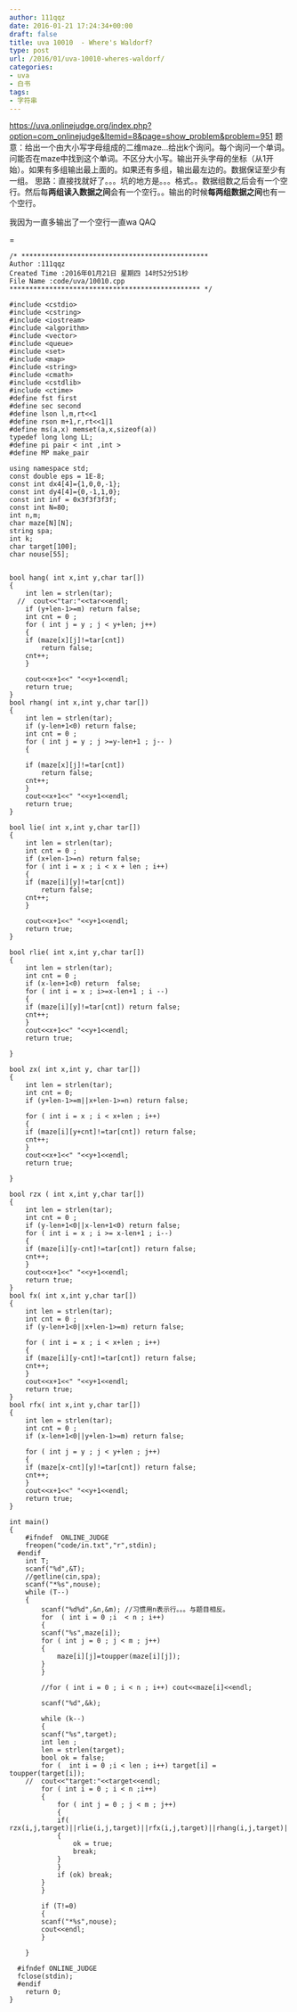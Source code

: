 ```yaml
---
author: 111qqz
date: 2016-01-21 17:24:34+00:00
draft: false
title: uva 10010  - Where's Waldorf?
type: post
url: /2016/01/uva-10010-wheres-waldorf/
categories:
- uva
- 白书
tags:
- 字符串
---
```


https://uva.onlinejudge.org/index.php?option=com_onlinejudge&Itemid=8&page=show_problem&problem=951
题意：给出一个由大小写字母组成的二维maze...给出k个询问。每个询问一个单词。问能否在maze中找到这个单词。不区分大小写。输出开头字母的坐标（从1开始）。如果有多组输出最上面的。如果还有多组，输出最左边的。数据保证至少有一组。
思路：直接找就好了。。。坑的地方是。。。格式。。数据组数之后会有一个空行。然后每**两组读入数据之间**会有一个空行。。输出的时候**每两组数据之间**也有一个空行。

我因为一直多输出了一个空行一直wa QAQ

= 

    
    /* ***********************************************
    Author :111qqz
    Created Time :2016年01月21日 星期四 14时52分51秒
    File Name :code/uva/10010.cpp
    ************************************************ */
    
    #include <cstdio>
    #include <cstring>
    #include <iostream>
    #include <algorithm>
    #include <vector>
    #include <queue>
    #include <set>
    #include <map>
    #include <string>
    #include <cmath>
    #include <cstdlib>
    #include <ctime>
    #define fst first
    #define sec second
    #define lson l,m,rt<<1
    #define rson m+1,r,rt<<1|1
    #define ms(a,x) memset(a,x,sizeof(a))
    typedef long long LL;
    #define pi pair < int ,int >
    #define MP make_pair
    
    using namespace std;
    const double eps = 1E-8;
    const int dx4[4]={1,0,0,-1};
    const int dy4[4]={0,-1,1,0};
    const int inf = 0x3f3f3f3f;
    const int N=80;
    int n,m;
    char maze[N][N];
    string spa;
    int k;
    char target[100];
    char nouse[55];
    
    
    bool hang( int x,int y,char tar[])
    {
        int len = strlen(tar);
      //  cout<<"tar:"<<tar<<endl;
        if (y+len-1>=m) return false;
        int cnt = 0 ;
        for ( int j = y ; j < y+len; j++)
        {
    	if (maze[x][j]!=tar[cnt])
    	    return false;
    	cnt++;
        }
    
        cout<<x+1<<" "<<y+1<<endl;
        return true;
    }
    bool rhang( int x,int y,char tar[])
    {
        int len = strlen(tar);
        if (y-len+1<0) return false;
        int cnt = 0 ;
        for ( int j = y ; j >=y-len+1 ; j-- )
        {
    	
    	if (maze[x][j]!=tar[cnt])
    	    return false;
    	cnt++;
        }
        cout<<x+1<<" "<<y+1<<endl;
        return true;
    }
    
    bool lie( int x,int y,char tar[])
    {
        int len = strlen(tar);
        int cnt = 0 ;
        if (x+len-1>=n) return false;
        for ( int i = x ; i < x + len ; i++)
        {
    	if (maze[i][y]!=tar[cnt])
    	    return false;
    	cnt++;
        }
        
        cout<<x+1<<" "<<y+1<<endl;
        return true;
    }
    
    bool rlie( int x,int y,char tar[])
    {
        int len = strlen(tar);
        int cnt = 0 ;
        if (x-len+1<0) return  false;
        for ( int i = x ; i>=x-len+1 ; i --)
        {
    	if (maze[i][y]!=tar[cnt]) return false;
    	cnt++;
        }
        cout<<x+1<<" "<<y+1<<endl;
        return true;
        
    }
    
    bool zx( int x,int y, char tar[])
    {
        int len = strlen(tar);
        int cnt = 0;
        if (y+len-1>=m||x+len-1>=n) return false;
    
        for ( int i = x ; i < x+len ; i++)
        {
    	if (maze[i][y+cnt]!=tar[cnt]) return false;
    	cnt++;
        }
        cout<<x+1<<" "<<y+1<<endl;
        return true;
    
    }
    
    bool rzx ( int x,int y,char tar[])
    {
        int len = strlen(tar);
        int cnt = 0 ;
        if (y-len+1<0||x-len+1<0) return false;
        for ( int i = x ; i >= x-len+1 ; i--)
        {
    	if (maze[i][y-cnt]!=tar[cnt]) return false;
    	cnt++;
        }
        cout<<x+1<<" "<<y+1<<endl;
        return true;
    }
    bool fx( int x,int y,char tar[])
    {
        int len = strlen(tar);
        int cnt = 0 ; 
        if (y-len+1<0||x+len-1>=m) return false;
    
        for ( int i = x ; i < x+len ; i++)
        {
    	if (maze[i][y-cnt]!=tar[cnt]) return false;
    	cnt++;
        }
        cout<<x+1<<" "<<y+1<<endl;
        return true;
    }
    bool rfx( int x,int y,char tar[])
    {
        int len = strlen(tar);
        int cnt = 0 ;
        if (x-len+1<0||y+len-1>=m) return false;
        
        for ( int j = y ; j < y+len ; j++)
        {
    	if (maze[x-cnt][y]!=tar[cnt]) return false;
    	cnt++;
        }
        cout<<x+1<<" "<<y+1<<endl;
        return true;
    }
    
    int main()
    {
    	#ifndef  ONLINE_JUDGE 
    	freopen("code/in.txt","r",stdin);
      #endif
    	int T;
    	scanf("%d",&T);
    	//getline(cin,spa);
    	scanf("*%s",nouse);
    	while (T--)
    	{
    	    scanf("%d%d",&n,&m); //习惯用n表示行。。。与题目相反。
    	    for  ( int i = 0 ;i  < n ; i++)
    	    {
    		scanf("%s",maze[i]);
    		for ( int j = 0 ; j < m ; j++)
    		{
    		    maze[i][j]=toupper(maze[i][j]);
    		}
    	    }
    
    	    //for ( int i = 0 ; i < n ; i++) cout<<maze[i]<<endl;
    
    	    scanf("%d",&k);
    	
    	    while (k--)
    	    {
    		scanf("%s",target);
    		int len ;
    		len = strlen(target);
    		bool ok = false;
    		for (  int i = 0 ;i < len ; i++) target[i] = toupper(target[i]);
    	//	cout<<"target:"<<target<<endl;
    		for ( int i = 0 ; i < n ;i++)
    		{
    		    for ( int j = 0 ; j < m ; j++)
    		    {
    			if( rzx(i,j,target)||rlie(i,j,target)||rfx(i,j,target)||rhang(i,j,target)||hang(i,j,target)||fx(i,j,target)||lie(i,j,target)||zx(i,j,target)) 
    			{
    			    ok = true;
    			    break;
    			}
    		    }
    		    if (ok) break;
    		}
    	    }
    
    	    if (T!=0)
    	    {
    		scanf("*%s",nouse);
    		cout<<endl;
    	    }
    
    	}
    
      #ifndef ONLINE_JUDGE  
      fclose(stdin);
      #endif
        return 0;
    }
    



